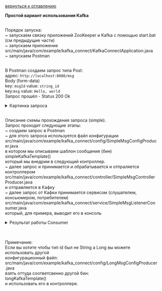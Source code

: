 <a href="/README.md">вернуться к оглавлению</a>

<b>Простой вариант использования Kafka</b> <br><br>

Порядок запуска:<br>
~ запускаем связку приложений ZooKeeper и Kafka c помощью start.bat<br>
(см предыдущие части)<br>
~ запускаем приложение<br>
src/main/java/com/example/kafka_connect/KafkaConnectApplication.java<br>
~ запускаем Postman<br><br>

В Postman создаем запрос типа Post:<br>
адрес: `http://localhost:8080/msg` <br>
Body (form-data) <br>
key: `msgId` value: `string_id`<br>
key:`msg` value: `Hello, world`<br>
Запрос прошёл - Status 200 Ok
<details>
<summary>Картинка запроса</summary>
<img src="postman.png" alt="">
</details> <br>

Описание схемы прохождения запроса (simple). <br>
Запрос проходит следующие этапы: <br>
~ создаем запрос в Postman<br>
~ для этого запроса используется файл конфигурации<br>
src/main/java/com/example/kafka_connect/config/SimpleMsgConfigProducer.java<br>
в котором мы описываем шаблон сообщения (бин)<br>
simpleKafkaTemplate() <br>
который мы внедрим в следующий контроллер. <br>
~ далее запрос и принимается и обрабатывается и отпраляется контроллером <br>
src/main/java/com/example/kafka_connect/controller/SimpleMsgControllerProducer.java <br>
и отправляется в Кафку <br>
~ далее запрос от Кафки принимается сервисом (слушателем, консьюмером, потребителем)<br>
src/main/java/com/example/kafka_connect/service/SimpleMsgListenerConsumer.java<br>
который, для примера, выводит его в консоль
<details>
<summary>Результат работы Consumer</summary>
<img src="console.png" alt="">
</details> <br><br>

Примечание: <br>
Если вы хотите чтобы тип id был не String а Long вы можете использовать другой<br> 
конфигурационный файл: <br>
src/main/java/com/example/kafka_connect/config/LongMsgConfigProducer.java <br>
взять оттуда соответсвенно другой бин: <br>
longKafkaTemplate() <br> 
и использовать его в контроллере. <br>